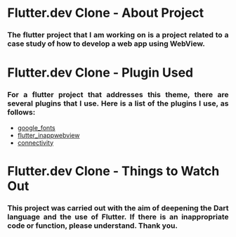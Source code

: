 # Flutter.dev Clone - About Project
<h3 align="justify">The flutter project that I am working on is a project related to a case study of how to develop a web app using WebView.</h3>

# Flutter.dev Clone - Plugin Used
<h3 align="justify">For a flutter project that addresses this theme, there are several plugins that I use. Here is a list of the plugins I use, as follows:</h3>

- [google_fonts](https://pub.dev/packages/google_fonts)
- [flutter_inappwebview](https://pub.dev/packages/flutter_inappwebview)
- [connectivity](https://pub.dev/packages/connectivity)

# Flutter.dev Clone - Things to Watch Out
<h3 align="justify">This project was carried out with the aim of deepening the Dart language and the use of Flutter. If there is an inappropriate code or function, please understand. Thank you.</h3>

